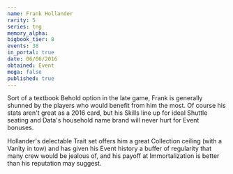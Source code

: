 ```yaml
---
name: Frank Hollander
rarity: 5
series: tng
memory_alpha:
bigbook_tier: 8
events: 38
in_portal: true
date: 06/06/2016
obtained: Event
mega: false
published: true
---
```


Sort of a textbook Behold option in the late game, Frank is generally shunned by the players who would benefit from him the most. Of course his stats aren't great as a 2016 card, but his Skills line up for ideal Shuttle seating and Data's household name brand will never hurt for Event bonuses.

Hollander's delectable Trait set offers him a great Collection ceiling (with a Vanity in tow) and has given his Event history a buffer of regularity that many crew would be jealous of, and his payoff at Immortalization is better than his reputation may suggest.
